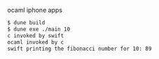 ocaml iphone apps


```bash
$ dune build
$ dune exe ./main 10
c invoked by swift               
ocaml invoked by c
swift printing the fibonacci number for 10: 89
```
